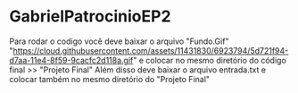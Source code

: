 # GabrielPatrocinioEP2

Para rodar o codigo você deve baixar o arquivo "Fundo.Gif" "https://cloud.githubusercontent.com/assets/11431830/6923794/5d721f94-d7aa-11e4-8f59-9cacfc2d118a.gif" e colocar no mesmo diretório do código final >> "Projeto Final"
Além disso deve baixar o arquivo entrada.txt e colocar também no mesmo diretório do "Projeto Final"
